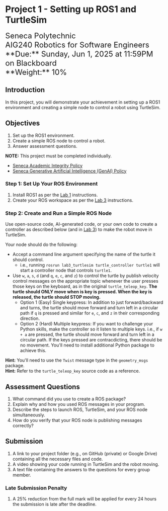 # Project 1 - Setting up ROS1 and TurtleSim

<font size="5">
Seneca Polytechnic</br>
AIG240 Robotics for Software Engineers
</font>

<font size="5">
**Due:** Sunday, Jun 1, 2025 at 11:59PM on Blackboard</br>
**Weight:** 10%
</font>

## Introduction

In this project, you will demonstrate your achievement in setting up a ROS1 environment and creating a simple node to control a robot using TurtleSim.

## Objectives

1. Set up the ROS1 environment.
2. Create a simple ROS node to control a robot.
3. Answer assessment questions.

**NOTE:** This project must be completed individually.

- [Seneca Academic Integrity Policy](https://www.senecapolytechnic.ca/about/policies/academic-integrity-policy.html)
- [Seneca Generative Artificial Intelligence (GenAI) Policy](https://www.senecapolytechnic.ca/about/policies/generative-ai-policy.html)

### Step 1: Set Up Your ROS Environment

1. Install ROS1 as per the [Lab 1](lab1.md) instructions.
2. Create your ROS workspace as per the [Lab 3](lab3.md) instructions.

### Step 2: Create and Run a Simple ROS Node

Use open-source code, AI-generated code, or your own code to create a controller as described below (and in [Lab 3](lab3.md)) to make the robot move in TurtleSim.

Your node should do the following:

- Accept a command line argument specifying the name of the turtle it should control.
    - i.e., running `rosrun lab3_turtlesim turtle_controller turtle1` will start a controller node that controls `turtle1`.
- Use `w`, `a`, `s`, `d` (and `q`, `e`, `c`, and `z`) to control the turtle by publish velocity control messages on the appropriate topic whenever the user presses those keys on the keyboard, as in the original `turtle_teleop_key`. **The turtle should ONLY move when is key is pressed. When the key is released, the turtle should STOP moving.**
    - Option 1 (Easy) Single keypress: In addition to just forward/backward and turns, the turtle should move forward and turn left in a circular path if `q` is pressed and similar for `e`, `c`, and `z` in their corresponding direction.
    - Option 2 (Hard) Multiple keypress: If you want to challenge your Python skills, make the controller so it listen to multiple keys. i.e., if `w + a` are pressed, the turtle should move forward and turn left in a circular path. If the keys pressed are contracdicting, there should be no movement. You'll need to install additional Python package to achieve this.

**Hint:** You'll need to use the `Twist` message type in the `geometry_msgs` package.  
**Hint:** Refer to the `turtle_teleop_key` source code as a reference.

## Assessment Questions

1. What command did you use to create a ROS package?
2. Explain why and how you used ROS messages in your program.
3. Describe the steps to launch ROS, TurtleSim, and your ROS node simultaneously.
4. How do you verify that your ROS node is publishing messages correctly?

## Submission

1. A link to your project folder (e.g., on GitHub (private) or Google Drive) containing all the necessary files and code.
2. A video showing your code running in TurtleSim and the robot moving.
3. A text file containing the answers to the questions for every group member.

### Late Submission Penalty

1. A 25% reduction from the full mark will be applied for every 24 hours the submission is late after the deadline.
